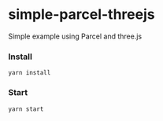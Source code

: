 # simple-parcel-threejs

Simple example using Parcel and three.js

### Install
`yarn install`

### Start
`yarn start`
